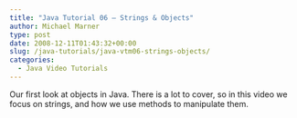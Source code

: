 ```yaml
---
title: "Java Tutorial 06 – Strings & Objects"
author: Michael Marner
type: post
date: 2008-12-11T01:43:32+00:00
slug: /java-tutorials/java-vtm06-strings-objects/
categories:
  - Java Video Tutorials
---
```


Our first look at objects in Java. There is a lot to cover, so in this video we focus on strings, and how we use methods to manipulate them.

<div class="jetpack-video-wrapper">
  <span class="embed-youtube" style="text-align:center; display: block;"></span>
</div>

<p style="text-align: center;">
